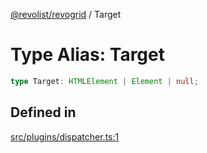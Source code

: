 [@revolist/revogrid](README.md) / Target

# Type Alias: Target

```ts
type Target: HTMLElement | Element | null;
```

## Defined in

[src/plugins/dispatcher.ts:1](https://github.com/revolist/revogrid/blob/ad41fd58f9a9de46c1cfbe02ca82c22180ee685c/src/plugins/dispatcher.ts#L1)
